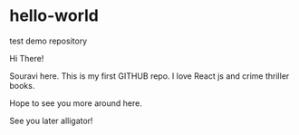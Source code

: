 # hello-world
test demo repository

Hi There! 

  Souravi here. This is my first GITHUB repo. 
  I love React js and crime thriller books.
  
  Hope to see you more around here.

See you later alligator!
